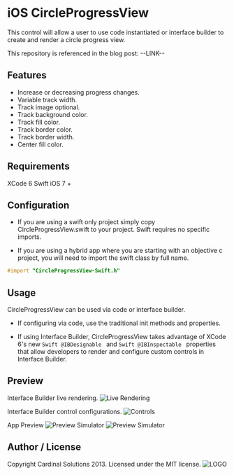 iOS CircleProgressView 
======

This control will allow a user to use code instantiated or interface builder to create and render a circle progress view.
 
This repository is referenced in the blog post: --LINK--

Features
------

* Increase or decreasing progress changes.
* Variable track width.
* Track image optional.
* Track background color.
* Track fill color.
* Track border color.
* Track border width.
* Center fill color.

Requirements
-------

XCode 6
Swift
iOS 7 +

Configuration
-------

* If you are using a swift only project simply copy CircleProgressView.swift to your project. Swift requires no specific imports.

* If you are using a hybrid app where you are starting with an objective c project, you will need to import the swift class by full name. 

```Objective-C
#import "CircleProgressView-Swift.h"
```

Usage
-------

CircleProgressView can be used via code or interface builder. 

* If configuring via code, use the traditional init methods and properties.

* If using Interface Builder, CircleProgressView takes advantage of XCode 6's new ```Swift @IBDesignable ``` and ```Swift @IBInspectable ``` properties that allow developers to render and configure custom controls in Interface Builder.

Preview
-------

Interface Builder live rendering.
![Live Rendering](https://raw.githubusercontent.com/CardinalNow/iOS-CircleProgressView/master/ScreenShots/ss_4.png)

Interface Builder control configurations.
![Controls](https://raw.githubusercontent.com/CardinalNow/iOS-CircleProgressView/master/ScreenShots/ss_03.png)

App Preview
![Preview Simulator](https://raw.githubusercontent.com/CardinalNow/iOS-CircleProgressView/master/ScreenShots/ss_01.png)
![Preview Simulator](https://raw.githubusercontent.com/CardinalNow/iOS-CircleProgressView/master/ScreenShots/ss_2.png)

## Author / License

Copyright Cardinal Solutions 2013. Licensed under the MIT license.
![LOGO](https://raw.github.com/CardinalNow/NSURLConnection-Debug/master/logo_footer.png)
